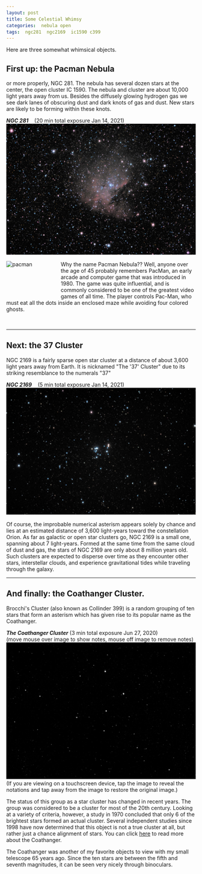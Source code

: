 ```yaml
---
layout: post
title: Some Celestial Whimsy
categories:  nebula open 
tags:  ngc281  ngc2169  ic1590 c399
---
```

Here are three somewhat whimsical objects.

## First up: the Pacman Nebula
or more properly, NGC 281. The nebula has several dozen stars at the center, the open cluster IC 1590.  The nebula and cluster are about 10,000 light years away from us. Besides the diffusely glowing hydrogen gas we see dark lanes of obscuring dust and dark knots of gas and dust. New stars are likely to be forming within these knots.

_**NGC 281**_ &nbsp;&nbsp; (20 min total exposure Jan 14, 2021)<br>
![ngc281 seen using Celestron RASA 8 and ZWO ASI183MC](../images/ngc281_2021-01-14T19_23_33_Stack_16bits_240frames_1200s_bin30pc.jpg)

<img src = "https://media4.giphy.com/media/A8NkSPltT13H2/giphy.gif"
alt = "pacman"
width="145" height="100"
align=left
/>

Why the name Pacman Nebula??  Well, anyone over the age of 45 probably remembers PacMan, an early arcade and computer game that was introduced in 1980.
The game was quite influential, and is commonly considered to be one of the greatest video games of all time. 
The player controls Pac-Man, who must eat all the dots inside an enclosed maze while avoiding four colored ghosts. 

<br>

----
## Next: the 37 Cluster
NGC 2169 is a fairly sparse open star cluster at a distance of about 3,600 light years away from Earth. It is nicknamed "The '37' Cluster" due to its striking resemblance to the numerals "37"

_**NGC 2169**_ &nbsp;&nbsp; (5 min total exposure Jan 14, 2021)<br>
![ngc2169 seen using Celestron RASA 8 and ZWO ASI183MC](../images/ngc2169_2021-01-14T23_19_26_Stack_16bits_61frames_305s_bin30pc.jpg)

Of course, the improbable numerical asterism appears solely by chance and lies at an estimated distance of 3,600 light-years toward the constellation Orion. As far as galactic or open star clusters go, NGC 2169 is a small one, spanning about 7 light-years. Formed at the same time from the same cloud of dust and gas, the stars of NGC 2169 are only about 8 million years old. Such clusters are expected to disperse over time as they encounter other stars, interstellar clouds, and experience gravitational tides while traveling through the galaxy. 

-----
## And finally: the Coathanger Cluster.

Brocchi's Cluster (also known as Collinder 399) is a random grouping of ten stars that form an asterism which has given rise to its popular name as the Coathanger. 

_**The Coathanger Cluster**_ (3 min total exposure Jun 27, 2020) <br>  (move mouse over image to show notes, mouse off image to remove notes)
<img src = "../images/coathanger_2020-06-27T02_51_08_Stack_16bits_61frames_183s_bin25pct_rot180.jpg"
alt = "coathanger asterism seen using Celestron RASA 8 and ZWO ASI183MC"
onmouseover = "this.src='../images/coathanger_2020-06-27t02_51_08_stack_16bits_61frames_183s_bin25pct_rot180_notes.jpg'"
onmouseout = "this.src='../images/coathanger_2020-06-27T02_51_08_Stack_16bits_61frames_183s_bin25pct_rot180.jpg'"
/>
(If you are viewing on a touchscreen device, tap the image to reveal the notations and tap away from the image to restore the original image.)

The status of this group as a star cluster has changed in recent years. The group was considered to be a cluster for most of the 20th century. Looking at a variety of criteria, however, a study in 1970 concluded that only 6 of the brightest stars formed an actual cluster. Several independent studies since 1998 have now determined that this object is not a true cluster at all, but rather just a chance alignment of stars. 
You can click [here](https://en.wikipedia.org/wiki/Brocchi%27s_Cluster) to read more about the Coathanger.

The Coathanger was another of my favorite objects to view with my small telescope 65 years ago. Since the ten stars are between the fifth and seventh magnitudes, it can be seen very nicely through binoculars.

